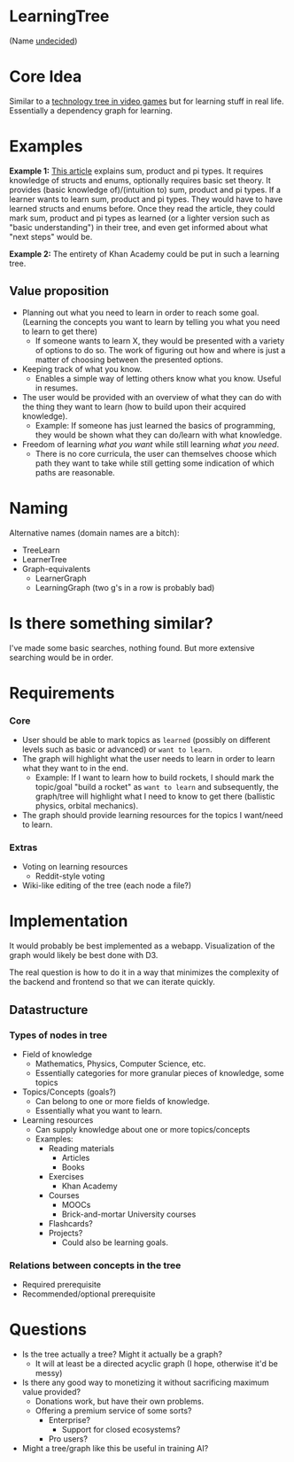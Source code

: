 LearningTree
============

(Name [undecided](#naming))


# Core Idea

Similar to a [technology tree in video games](https://en.wikipedia.org/wiki/Technology_tree) but for learning stuff in real life. Essentially a dependency graph for learning.


# Examples

**Example 1:** [This article](http://manishearth.github.io/blog/2017/03/04/what-are-sum-product-and-pi-types/) explains sum, product and pi types. It requires knowledge of structs and enums, optionally requires basic set theory. It provides (basic knowledge of)/(intuition to) sum, product and pi types. If a learner wants to learn sum, product and pi types. They would have to have learned structs and enums before. Once they read the article, they could mark sum, product and pi types as learned (or a lighter version such as "basic understanding") in their tree, and even get informed about what "next steps" would be.

**Example 2:** The entirety of Khan Academy could be put in such a learning tree.


## Value proposition

 - Planning out what you need to learn in order to reach some goal. (Learning the concepts you want to learn by telling you what you need to learn to get there)
   - If someone wants to learn X, they would be presented with a variety of options to do so. The work of figuring out how and where is just a matter of choosing between the presented options.
 - Keeping track of what you know.
   - Enables a simple way of letting others know what you know. Useful in resumes.
 - The user would be provided with an overview of what they can do with the thing they want to learn (how to build upon their acquired knowledge).
   - Example: If someone has just learned the basics of programming, they would be shown what they can do/learn with what knowledge.
 - Freedom of learning *what you want* while still learning *what you need*.
   - There is no core curricula, the user can themselves choose which path they want to take while still getting some indication of which paths are reasonable.

# Naming

Alternative names (domain names are a bitch):

 - TreeLearn
 - LearnerTree
 - Graph-equivalents
   - LearnerGraph
   - LearningGraph (two g's in a row is probably bad)


# Is there something similar?

I've made some basic searches, nothing found. But more extensive searching would be in order.


# Requirements

### Core

 - User should be able to mark topics as `learned` (possibly on different levels such as basic or advanced) or `want to learn`.
 - The graph will highlight what the user needs to learn in order to learn what they want to in the end.
   - Example: If I want to learn how to build rockets, I should mark the topic/goal "build a rocket" as `want to learn` and subsequently, the graph/tree will highlight what I need to know to get there (ballistic physics, orbital mechanics).
 - The graph should provide learning resources for the topics I want/need to learn.

### Extras

 - Voting on learning resources
   - Reddit-style voting
 - Wiki-like editing of the tree (each node a file?)


# Implementation

It would probably be best implemented as a webapp. Visualization of the graph would likely be best done with D3.

The real question is how to do it in a way that minimizes the complexity of the backend and frontend so that we can iterate quickly.


## Datastructure


### Types of nodes in tree

 - Field of knowledge
   - Mathematics, Physics, Computer Science, etc.
   - Essentially categories for more granular pieces of knowledge, some topics 
 - Topics/Concepts (goals?)
   - Can belong to one or more fields of knowledge.
   - Essentially what you want to learn.
 - Learning resources
   - Can supply knowledge about one or more topics/concepts
   - Examples:
     - Reading materials
       - Articles
       - Books
     - Exercises
       - Khan Academy
     - Courses
       - MOOCs
       - Brick-and-mortar University courses
     - Flashcards?
     - Projects?
       - Could also be learning goals.


### Relations between concepts in the tree

 - Required prerequisite
 - Recommended/optional prerequisite


# Questions

 - Is the tree actually a tree? Might it actually be a graph?
   - It will at least be a directed acyclic graph (I hope, otherwise it'd be messy)
 - Is there any good way to monetizing it without sacrificing maximum value provided?
   - Donations work, but have their own problems.
   - Offering a premium service of some sorts?
     - Enterprise?
       - Support for closed ecosystems?
     - Pro users?
 - Might a tree/graph like this be useful in training AI?

